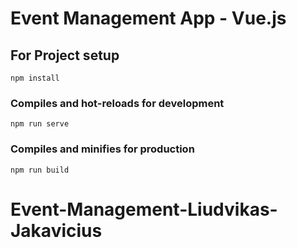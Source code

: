 # Event Management App - Vue.js

## For Project setup
```
npm install
```
### Compiles and hot-reloads for development
```
npm run serve
```
### Compiles and minifies for production
```
npm run build
```
# Event-Management-Liudvikas-Jakavicius
